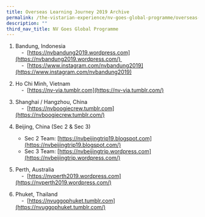 ```yaml
---
title: Overseas Learning Journey 2019 Archive
permalink: /the-vistarian-experience/nv-goes-global-programme/overseas-learning-journey-2019-archive/
description: ""
third_nav_title: NV Goes Global Programme
---
```

1. Bandung, Indonesia  
    - [](https://nvbandung2019.wordpress.com/) [https://nvbandung2019.wordpress.com](https://nvbandung2019.wordpress.com/)   
    - [](https://www.instagram.com/nvbandung2019/) [https://www.instagram.com/nvbandung2019](https://www.instagram.com/nvbandung2019)  
  
2. Ho Chi Minh, Vietnam  
    - [](https://nv-via.tumblr.com/) [https://nv-via.tumblr.com](https://nv-via.tumblr.com/)  
  
3. Shanghai / Hangzhou, China  
    - [](https://nvboogiecrew.tumblr.com/) [https://nvboogiecrew.tumblr.com](https://nvboogiecrew.tumblr.com/)  
4. Beijing, China (Sec 2 & Sec 3)  
	- Sec 2 Team: [https://nvbeijingtrip19.blogspot.com](https://nvbeijingtrip19.blogspot.com/)  
	- Sec 3 Team: [https://nvbeijingtrip.wordpress.com](https://nvbeijingtrip.wordpress.com/)  
5. Perth, Australia  
    - [](https://nvperth2019.wordpress.com/) [https://nvperth2019.wordpress.com](https://nvperth2019.wordpress.com/)  
  
6. Phuket, Thailand  
    - [](https://nvuggophuket.tumblr.com/) [https://nvuggophuket.tumblr.com](https://nvuggophuket.tumblr.com/)